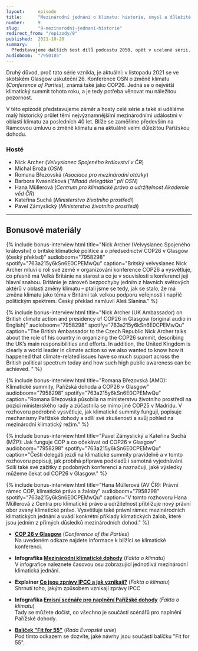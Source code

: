 ```yaml
---
layout:     episode
title:      "Mezinárodní jednání o klimatu: historie, smysl a důležité milníky"
number:     9
slug:       "9-mezinarodni-jednani-historie"
redirect_from: "/epizody/9"
published:  2021-10-20
summary:    |
  Představujeme dalších šest dílů podcastu 2050, opět v ucelené sérii. Tentokrát jsme se zaměřili na téma mezinárodních jednání a klimatických dohod. Jak aktivně k tématu změny klimatu přistupují země v různých částech světa, jaké jsou jejich národní priority a o čem spolu diskutují? A jakou roli hraje Česká republika?
audioboom:  "7950185"
---
```


Druhý důvod, proč tato série vznikla, je aktuální: v listopadu 2021 se ve skotském Glasgow uskuteční 26. Konference OSN o změně klimatu (_Conference of Parties_), známá také jako COP26. Jedná se o největší klimatický summit tohoto roku, a je tedy potřeba věnovat mu náležitou pozornost.

V této epizodě představujeme záměr a hosty celé série a také si uděláme malý historický průlet těmi nejvýznamnějšími mezinárodními událostmi v oblasti klimatu za posledních 40 let. Blíže se zaměříme především na Rámcovou úmluvu o změně klimatu a na aktuálně velmi důležitou Pařížskou dohodu.

### Hosté

* Nick Archer (_Velvyslanec Spojeného království v ČR_)
* Michal Broža (_OSN_)
* Romana Březovská (_Asociace pro mezinárodní otázky_)
* Barbora Kvasničková (_"Mladá delegátka" při OSN_)
* Hana Müllerová (_Centrum pro klimatické právo a udržitelnost Akademie věd ČR_)
* Kateřina Suchá (_Ministerstvo životního prostředí_)
* Pavel Zámyslický (_Ministerstvo životního prostředí_)

---

## Bonusové materiály

<div class="bonus-material" markdown="1">

{% include bonus-interview.html
  title="Nick Archer (Velvyslanec Spojeného království) o britské klimatické politice a o předsednictví COP26 v Glasgow (český překlad)"
  audioboom="7958298"
  spotify="763a215y6kSn6E0CPEMwQu"
  caption="Britský velvyslanec Nick Archer mluví o roli své země v organizování konference COP26 a vysvětluje, co přesně má Velká Británie na starost a co je v souvislosti s konferencí její hlavní snahou. Británie je zároveň bezpochyby jedním z hlavních světových aktérů v oblasti změny klimatu – ptali jsme se tedy, jak se stalo, že má změna klimatu jako téma v Británii tak velkou podporu veřejnosti i napříč politickým spektrem. Český překlad namluvil Aleš Slanina."
%}

{% include bonus-interview.html
  title="Nick Archer (UK Ambassador) on British climate action and presidency of COP26 in Glasgow (original audio in English)"
  audioboom="7958298"
  spotify="763a215y6kSn6E0CPEMwQu"
  caption="The British Ambassador to the Czech Republic Nick Archer talks about the role of his country in organizing the COP26 summit, describing the UK’s main responsibilities and efforts. In addition, the United Kingdom is clearly a world leader in climate action so we also wanted to know how it happened that climate-related issues have so much support across the British political spectrum today and how such high public awareness can be achieved. "
%}

{% include bonus-interview.html
  title="Romana Březovská (AMO): Klimatické summity, Pařížská dohoda a COP26 v Glasgow"
  audioboom="7958298"
  spotify="763a215y6kSn6E0CPEMwQu"
  caption="Romana Březovská působila na ministerstvu životního prostředí na pozici ministerského rady a zúčastnila se mimo jiné COP25 v Madridu. V rozhovoru podrobně vysvětluje, jak klimatické summity fungují, popisuje mechanismy Pařížské dohody a sdílí své zkušenosti a svůj pohled na mezinárodní klimatický režim."
%}

{% include bonus-interview.html
  title="Pavel Zámyslický a Kateřina Suchá (MŽP): Jak funguje COP a co očekávat od COP26 v Glasgow"
  audioboom="7958298"
  spotify="763a215y6kSn6E0CPEMwQu"
  caption="Čeští delegáti jezdí na klimatické summity pravidelně a v tomto rozhovoru popisují, jak probíhá příprava podkladů i samotná vyjednávání. Sdílí také své zážitky z podobných konferencí a naznačují, jaké výsledky můžeme čekat od COP26 v Glasgow."
%}

{% include bonus-interview.html
  title="Hana Müllerová (AV ČR): Právní rámec COP, klimatické právo a žaloby"
  audioboom="7958298"
  spotify="763a215y6kSn6E0CPEMwQu"
  caption="V tomto rozhovoru Hana Müllerová z Centra pro klimatické právo a udržitelnost přibližuje nový právní obor zvaný klimatické právo. Vysvětluje také právní rámec mezinárodních klimatických jednání a uvádí konkrétní příklady klimatických žalob, které jsou jedním z přímých důsledků mezinárodních dohod."
%}

* **[COP 26 v Glasgow](https://ukcop26.org/)** (_Conference of the Parties_)  
  Na uvedeném odkaze najdete informace k blížící se klimatické konferenci.

* **Infografika [Mezinárodní klimatické dohody](https://faktaoklimatu.cz/infografiky/svetove-dohody)** (_Fakta o klimatu_)  
  V infografice naleznete časovou osu zobrazující  jednotlivá mezinárodní klimatická jednání.

* **Explainer [Co jsou zprávy IPCC a jak vznikají?](https://faktaoklimatu.cz/explainery/zpravy-ipcc)** (_Fakta o klimatu_)  
  Shrnutí toho, jakým způsobem vznikají zprávy IPCC

* **Infografika [Emisní scénáře pro naplnění Pařížské dohody](https://faktaoklimatu.cz/infografiky/emisni-scenare-pariz)** (_Fakta o klimatu_)  
  Tady se můžete dočíst, co všechno je součástí scénářů pro naplnění Pařížské dohody.

* **[Balíček "Fit for 55"](https://www.consilium.europa.eu/cs/policies/eu-plan-for-a-green-transition/)** (_Rada Evropské unie_)  
  Pod tímto odkazem se dozvíte, jaké návrhy jsou součástí balíčku "Fit for 55".

</div>
